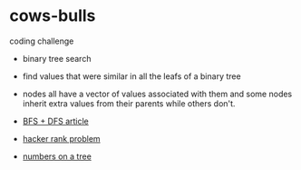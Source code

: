 # cows-bulls
coding challenge


- binary tree search

- find values that were similar in all the leafs of a binary tree

- nodes all have a vector of values associated with them and some nodes inherit extra values from their parents while others don't.

- [BFS + DFS article](https://www.kirupa.com/developer/actionscript/depth_breadth_search3.htm)

- [hacker rank problem](https://www.hackerrank.com/contests/codesh/challenges/cow-and-bull)

- [numbers on a tree](https://www.hackerrank.com/challenges/number-game-on-a-tree/problem)
